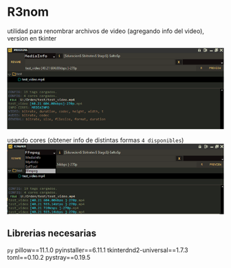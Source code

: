 # R3nom

utilidad para renombrar archivos de video (agregando info del video), version en tkinter

![](para_md/cap_01.png)

usando cores (obtener info de distintas formas `4 disponibles`)
![](para_md/cap_02.png)

## Librerias necesarias

```py```
pillow==11.1.0
pyinstaller==6.11.1
tkinterdnd2-universal==1.7.3
toml==0.10.2
pystray==0.19.5
```

